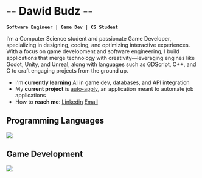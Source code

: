 # -- Dawid Budz --

**`Software Engineer | Game Dev | CS Student`**

<p>I’m a Computer Science student and passionate Game Developer, specializing in designing, coding, and optimizing interactive experiences. With a focus on game development and software engineering, I build applications that merge technology with creativity—leveraging engines like Godot, Unity, and Unreal, along with languages such as GDScript, C++, and C to craft engaging projects from the ground up.

- I'm **currently learning** AI in game dev, databases, and API integration
- My **current project** is [auto-apply](https://github.com/budzskl/auto-apply), an application meant to automate job applications
- How to **reach me**: [Linkedin](https://www.linkedin.com/in/dawid-budz/) [Email](dawidbudz01@gmail.com)

</p>


## **Programming Languages**
<img src="https://skillicons.dev/icons?i=cpp,c,python,java" />

## **Game Development**
<img src="https://skillicons.dev/icons?i=unity,unreal,godot" />
